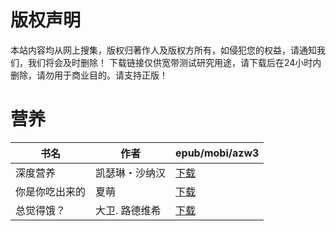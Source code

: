 # 版权声明

本站内容均从网上搜集，版权归著作人及版权方所有，如侵犯您的权益，请通知我们，我们将会及时删除！ 下载链接仅供宽带测试研究用途，请下载后在24小时内删除，请勿用于商业目的。请支持正版！

# 营养

| 书名 | 作者 | epub/mobi/azw3 |
| --- | --- | --- |
| 深度营养 | 凯瑟琳・沙纳汉 | [下载](https://url89.ctfile.com/f/31084289-1356985054-44a698?p=8866) |
| 你是你吃出来的 | 夏萌 | [下载](https://url89.ctfile.com/f/31084289-1357034914-d89bbb?p=8866) |
| 总觉得饿？ | 大卫. 路德维希 | [下载](https://url89.ctfile.com/f/31084289-1357032166-4225b9?p=8866) |
